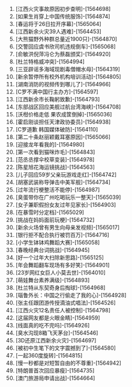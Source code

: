 
1. [江西火灾事故原因初步查明]-[1564698]
1. [如果生肖穿上中国传统服饰]-[1564874]
1. [春运将于26日拉开序幕]-[1565064]
1. [江西新余火灾39人遇难]-[1564453]
1. [大熊猫野外种群总量近1900只]-[1564870]
1. [交警回应虞书欣司机违规倒车]-[1565068]
1. [俞敏洪倪萍冯仑为蔡磊颁奖]-[1564920]
1. [杜兰特格威冲突]-[1564994]
1. [三亚辟谣多海域现剧毒僧帽水母]-[1564319]
1. [新余暂停所有校外机构培训活动]-[1564805]
1. [湖南消防的视频传到哪儿了]-[1564966]
1. [C罗不满中国行主办方]-[1564597]
1. [江西新余市长鞠躬致歉]-[1564793]
1. [东部战区回应美舰过航台湾海峡]-[1564708]
1. [沃柑价格走低 果农成筐倒掉]-[1565036]
1. [霍启刚谈担任天津政协委员]-[1564938]
1. [C罗道歉 韩国媒体破防]-[1564110]
1. [第二十条赵丽颖戴耳塞原因]-[1565066]
1. [迎接龙年看我的]-[1564980]
1. [第一次看到猫咪炸毛]-[1564843]
1. [范丞丞撑伞校草变装]-[1564978]
1. [陈星旭花海运镜挑战]-[1564563]
1. [儿子回应59岁父亲玩游戏走红]-[1564742]
1. [胡塞武装称导弹击中美军舰]-[1564734]
1. [过年流行梗整活不能停]-[1564987]
1. [臭蛋带你在广州吃喝玩乐一整天]-[1565039]
1. [女子兼职假扮女友过年见家长]-[1564903]
1. [在暴雪时分定档]-[1565029]
1. [挑战在妈妈面前玩梗]-[1564732]
1. [新余火场曾有男生向母亲发视频]-[1565017]
1. [银行拒不配合执行被罚百万]-[1564716]
1. [小学生钵钵鸡舞蹈大赛]-[1565058]
1. [春晚经典台词挑战]-[1564945]
1. [好一个过年大扫除新思路]-[1565125]
1. [年会舞蹈翻车现场有多好笑]-[1564901]
1. [23岁网红女巨人小莫去世]-[1564010]
1. [萌娃舞台素养满级]-[1564893]
1. [杜兰特从东契奇身后掏球]-[1564968]
1. [瑙鲁外长：中国之行偷走了我的心]-[1564928]
1. [张主任跟团游传授滴油式唱法]-[1564526]
1. [江西火灾12名责任人被控制]-[1564798]
1. [这届网友都是火眼金睛]-[1564959]
1. [线面真的吃不完吗]-[1564926]
1. [臭水沟现8箱飞天茅台]-[1564546]
1. [3D还原江西新余火灾]-[1564697]
1. [被初中生笔下的文字震撼到了]-[1564580]
1. [一起360度旋转]-[1564815]
1. [慢一秒都是对短暂自由的不尊重]-[1564942]
1. [特朗普首次回应暴瘦]-[1564735]
1. [澳门旅游局申请出战]-[1564664]